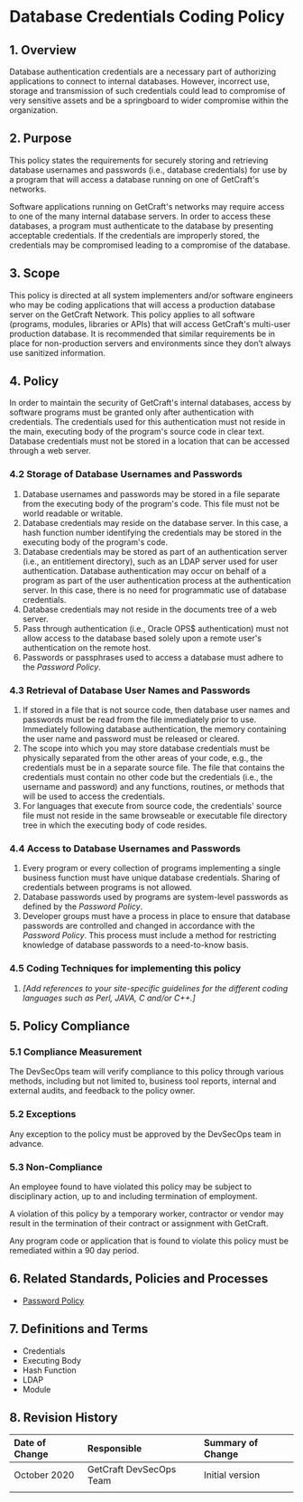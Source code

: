 # Database Credentials Coding Policy

## 1. Overview

Database authentication credentials are a necessary part of authorizing applications to connect to internal databases. However, incorrect use, storage and transmission of such credentials could lead to compromise of very sensitive assets and be a springboard to wider compromise within the organization.

## 2. Purpose

This policy states the requirements for securely storing and retrieving database usernames and passwords \(i.e., database credentials\) for use by a program that will access a database running on one of GetCraft's networks.

Software applications running on GetCraft's networks may require access to one of the many internal database servers. In order to access these databases, a program must authenticate to the database by presenting acceptable credentials. If the credentials are improperly stored, the credentials may be compromised leading to a compromise of the database.

## 3. Scope

This policy is directed at all system implementers and/or software engineers who may be coding applications that will access a production database server on the GetCraft Network. This policy applies to all software \(programs, modules, libraries or APIs\) that will access GetCraft's multi-user production database. It is recommended that similar requirements be in place for non-production servers and environments since they don’t always use sanitized information.

## 4. Policy

In order to maintain the security of GetCraft's internal databases, access by software programs must be granted only after authentication with credentials. The credentials used for this authentication must not reside in the main, executing body of the program's source code in clear text. Database credentials must not be stored in a location that can be accessed through a web server.

### 4.2 Storage of Database Usernames and Passwords

1. Database usernames and passwords may be stored in a file separate from the executing body of the program's code. This file must not be world readable or writable.
2. Database credentials may reside on the database server. In this case, a hash function number identifying the credentials may be stored in the executing body of the program's code.
3. Database credentials may be stored as part of an authentication server \(i.e., an entitlement directory\), such as an LDAP server used for user authentication. Database authentication may occur on behalf of a program as part of the user authentication process at the authentication server. In this case, there is no need for programmatic use of database credentials.
4. Database credentials may not reside in the documents tree of a web server.
5. Pass through authentication \(i.e., Oracle OPS$ authentication\) must not allow access to the database based solely upon a remote user's authentication on the remote host.
6. Passwords or passphrases used to access a database must adhere to the _Password Policy_.

### 4.3 Retrieval of Database User Names and Passwords

1. If stored in a file that is not source code, then database user names and passwords must be read from the file immediately prior to use. Immediately following database authentication, the memory containing the user name and password must be released or cleared.
2. The scope into which you may store database credentials must be physically separated from the other areas of your code, e.g., the credentials must be in a separate source file. The file that contains the credentials must contain no other code but the credentials \(i.e., the username and password\) and any functions, routines, or methods that will be used to access the credentials.
3. For languages that execute from source code, the credentials' source file must not reside in the same browseable or executable file directory tree in which the executing body of code resides.

### 4.4 Access to Database Usernames and Passwords

1. Every program or every collection of programs implementing a single business function must have unique database credentials. Sharing of credentials between programs is not allowed.
2. Database passwords used by programs are system-level passwords as defined by the _Password Policy_.
3. Developer groups must have a process in place to ensure that database passwords are controlled and changed in accordance with the _Password Policy_. This process must include a method for restricting knowledge of database passwords to a need-to-know basis.

### 4.5 Coding Techniques for implementing this policy

1. _\[Add references to your site-specific guidelines for the different coding languages such as Perl, JAVA, C and/or C++.\]_

## 5. Policy Compliance

### 5.1 Compliance Measurement

The DevSecOps team will verify compliance to this policy through various methods, including but not limited to, business tool reports, internal and external audits, and feedback to the policy owner.

### 5.2 Exceptions

Any exception to the policy must be approved by the DevSecOps team in advance.

### 5.3 Non-Compliance

An employee found to have violated this policy may be subject to disciplinary action, up to and including termination of employment.

A violation of this policy by a temporary worker, contractor or vendor may result in the termination of their contract or assignment with GetCraft.

Any program code or application that is found to violate this policy must be remediated within a 90 day period.

## 6. Related Standards, Policies and Processes

* [Password Policy](../general/password-protection-policy.md)

## 7. Definitions and Terms

* Credentials
* Executing Body
* Hash Function
* LDAP
* Module

## 8. Revision History

| Date of Change | Responsible | Summary of Change |
| :--- | :--- | :--- |
| October 2020 | GetCraft DevSecOps Team | Initial version |
|  |  |  |

